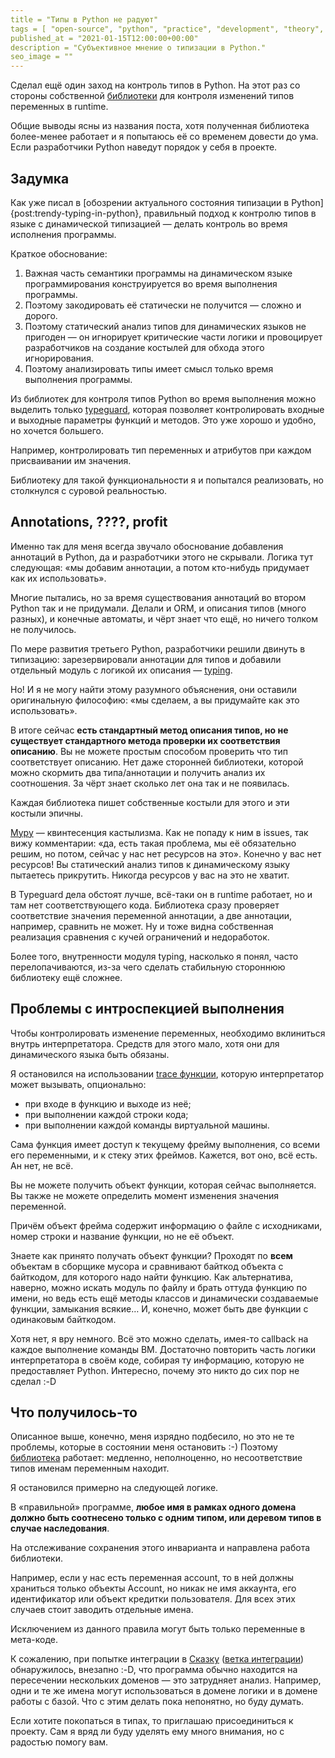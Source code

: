 ```yaml
---
title = "Типы в Python не радуют"
tags = [ "open-source", "python", "practice", "development", "theory", "interesting"]
published_at = "2021-01-15T12:00:00+00:00"
description = "Субъективное мнение о типизации в Python."
seo_image = ""
---
```


Сделал ещё один заход на контроль типов в Python. На этот раз со стороны собственной [библиотеки](https://github.com/Tiendil/coulson) для контроля изменений типов переменных в runtime.

Общие выводы ясны из названия поста, хотя полученная библиотека более-менее работает и я попытаюсь её со временем довести до ума. Если разработчики Python наведут порядок у себя в проекте.

## Задумка

Как уже писал в [обозрении актуального состояния типизации в Python]{post:trendy-typing-in-python}, правильный подход к контролю типов в языке с динамической типизацией — делать контроль во время исполнения программы.

Краткое обоснование:

1. Важная часть семантики программы на динамическом языке программирования конструируется во время выполнения программы.
2. Поэтому закодировать её статически не получится — сложно и дорого.
3. Поэтому статический анализ типов для динамических языков не пригоден — он игнорирует критические части логики и провоцирует разработчиков на создание костылей для обхода этого игнорирования.
4. Поэтому анализировать типы имеет смысл только время выполнения программы.

Из библиотек для контроля типов Python во время выполнения можно выделить только [typeguard](https://github.com/agronholm/typeguard), которая позволяет контролировать входные и выходные параметры функций и методов. Это уже хорошо и удобно, но хочется большего.

Например, контролировать тип переменных и атрибутов при каждом присваивании им значения.

Библиотеку для такой функциональности я и попытался реализовать, но столкнулся с суровой реальностью.

<!-- more -->

## Annotations, ????, profit

Именно так для меня всегда звучало обоснование добавления аннотаций в Python, да и разработчики этого не скрывали. Логика тут следующая: «мы добавим аннотации, а потом кто-нибудь придумает как их использовать».

Многие пытались, но за время существования аннотаций во втором Python так и не придумали. Делали и ORM, и описания типов (много разных), и конечные автоматы, и чёрт знает что ещё, но ничего толком не получилось.

По мере развития третьего Python, разработчики решили двинуть в типизацию: зарезервировали аннотации для типов и добавили отдельный модуль с логикой их описания — [typing](https://docs.python.org/3/library/typing.html).

Но! И я не могу найти этому разумного объяснения, они оставили оригинальную философию: «мы сделаем, а вы придумайте как это использовать».

В итоге сейчас **есть стандартный метод описания типов, но не существует стандартного метода проверки их соответствия описанию**. Вы не можете простым способом проверить что тип соответствует описанию. Нет даже сторонней библиотеки, которой можно скормить два типа/аннотации и получить анализ их соотношения. За чёрт знает сколько лет она так и не появилась.

Каждая библиотека пишет собственные костыли для этого и эти костыли эпичны.

[Mypy](https://github.com/python/mypy) — квинтесенция кастылизма. Как не попаду к ним в issues, так вижу комментарии: «да, есть такая проблема, мы её обязательно решим, но потом, сейчас у нас нет ресурсов на это». Конечно у вас нет ресурсов! Вы статический анализ типов к динамическому языку пытаетесь прикрутить. Никогда ресурсов у вас на это не хватит.

В Typeguard дела обстоят лучше, всё-таки он в runtime работает, но и там нет соответствующего кода. Библиотека сразу проверяет соответствие значения переменной аннотации, а две аннотации, например, сравнить не может. Ну и тоже видна собственная реализация сравнения с кучей ограничений и недоработок.

Более того, внутренности модуля typing, насколько я понял, часто перелопачиваются, из-за чего сделать стабильную стороннюю библиотеку ещё сложнее.

## Проблемы с интроспекцией выполнения

Чтобы контролировать изменение переменных, необходимо вклиниться внутрь интерпретатора. Средств для этого мало, хотя они для динамического языка быть обязаны.

Я остановился на использовании [trace функции](https://docs.python.org/3/library/sys.html#sys.settrace), которую интерпретатор может вызывать, опционально:

- при входе в функцию и выходе из неё;
- при выполнении каждой строки кода;
- при выполнении каждой команды виртуальной машины.

Сама функция имеет доступ к текущему фрейму выполнения, со всеми его переменными, и к стеку этих фреймов. Кажется, вот оно, всё есть. Ан нет, не всё.

Вы не можете получить объект функции, которая сейчас выполняется. Вы также не можете определить момент изменения значения переменной.

Причём объект фрейма содержит информацию о файле с исходниками, номер строки и название функции, но не её объект.

Знаете как принято получать объект функции? Проходят по **всем** объектам в сборщике мусора и сравнивают байткод объекта с байткодом, для которого надо найти функцию. Как альтернатива, наверно, можно искать модуль по файлу и брать оттуда функцию по имени, но ведь есть ещё методы классов и динамически создаваемые функции, замыкания всякие… И, конечно, может быть две функции с одинаковым байткодом.

Хотя нет, я вру немного. Всё это можно сделать, имея-то callback на каждое выполнение команды ВМ. Достаточно повторить часть логики интерпретатора в своём коде, собирая ту информацию, которую не предоставляет Python. Интересно, почему это никто до сих пор не сделал :-D

## Что получилось-то

Описанное выше, конечно, меня изрядно подбесило, но это не те проблемы, которые в состоянии меня остановить :-) Поэтому [библиотека](https://github.com/Tiendil/coulson) работает: медленно, неполноценно, но несоответствие типов именам переменным находит.

Я остановился примерно на следующей логике.

В «правильной» программе, **любое имя в рамках одного домена должно быть соотнесено только с одним типом, или деревом типов в случае наследования**.

На отслеживание сохранения этого инварианта и направлена работа библиотеки.

Например, если у нас есть переменная account, то в ней должны храниться только объекты Account, но никак не имя аккаунта, его идентификатор или объект кредитки пользователя. Для всех этих случаев стоит заводить отдельные имена.

Исключением из данного правила могут быть только переменные в мета-коде.

К сожалению, при попытке интеграции в [Сказку](https://github.com/the-tale/the-tale) ([ветка интеграции](https://github.com/the-tale/the-tale/tree/feature/coulson_integration)) обнаружилось, внезапно :-D, что программа обычно находится на пересечении нескольких доменов — это затрудняет анализ. Например, одни и те же имена могут использоваться в домене логики и в домене работы с базой. Что с этим делать пока непонятно, но буду думать.

Если хотите покопаться в типах, то приглашаю присоединиться к проекту. Сам я вряд ли буду уделять ему много внимания, но с радостью помогу вам.
